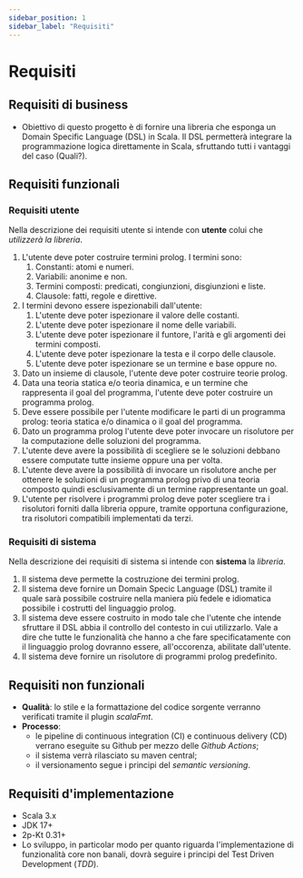 ```yaml
---
sidebar_position: 1
sidebar_label: "Requisiti"
---
```


# Requisiti

## Requisiti di business

- Obiettivo di questo progetto è di fornire una libreria che esponga un
Domain Specific Language (DSL) in Scala. Il DSL permetterà integrare la programmazione
logica direttamente in Scala, sfruttando tutti i vantaggi del caso (Quali?).

## Requisiti funzionali

### Requisiti utente

Nella descrizione dei requisiti utente si intende con **utente** colui che *utilizzerà la libreria*.

1. L'utente deve poter costruire termini prolog. I termini sono:
   1. Constanti: atomi e numeri.
   2. Variabili: anonime e non.
   3. Termini composti: predicati, congiunzioni, disgiunzioni e liste.
   4. Clausole: fatti, regole e direttive.
2. I termini devono essere ispezionabili dall'utente:
   1. L'utente deve poter ispezionare il valore delle costanti.
   2. L'utente deve poter ispezionare il nome delle variabili.
   3. L'utente deve poter ispezionare il funtore, l'arità e gli argomenti dei termini composti.
   4. L'utente deve poter ispezionare la testa e il corpo delle clausole.
   5. L'utente deve poter ispezionare se un termine e base oppure no.
3. Dato un insieme di clausole, l'utente deve poter costruire teorie prolog.
4. Data una teoria statica e/o teoria dinamica, e un termine che rappresenta il goal del programma, l'utente deve 
poter costruire un programma prolog.
5. Deve essere possibile per l'utente modificare le parti di un programma prolog: teoria statica e/o dinamica o il goal 
del programma.
6. Dato un programma prolog l'utente deve poter invocare un risolutore per la computazione delle soluzioni del programma.
7. L'utente deve avere la possibilità di scegliere se le soluzioni debbano essere computate tutte insieme oppure una per
volta.
8. L'utente deve avere la possibilità di invocare un risolutore anche per ottenere le soluzioni di un programma prolog privo
di una teoria composto quindi esclusivamente di un termine rappresentante un goal.
9. L'utente per risolvere i programmi prolog deve poter scegliere tra i risolutori forniti dalla libreria oppure, tramite
opportuna configurazione, tra risolutori compatibili implementati da terzi.

### Requisiti di sistema

Nella descrizione dei requisiti di sistema si intende con **sistema** la *libreria*.

1. Il sistema deve permette la costruzione dei termini prolog.
2. Il sistema deve fornire un Domain Specic Language (DSL) tramite il quale sarà possibile costruire nella maniera più 
fedele e idiomatica possibile i costrutti del linguaggio prolog.
3. Il sistema deve essere costruito in modo tale che l'utente che intende sfruttare il DSL abbia il controllo del contesto
in cui utilizzarlo. Vale a dire che tutte le funzionalità che hanno a che fare specificatamente con il linguaggio prolog 
dovranno essere, all'occorenza, abilitate dall'utente.
4. Il sistema deve fornire un risolutore di programmi prolog predefinito.

## Requisiti non funzionali

* **Qualità**: lo stile e la formattazione del codice sorgente verranno verificati tramite il plugin *scalaFmt*.
* **Processo**: 
  - le pipeline di continuous integration (CI) e continuous delivery (CD) verrano eseguite su Github per mezzo delle *Github Actions*;
  - il sistema verrà rilasciato su maven central;
  - il versionamento segue i principi del *semantic versioning*.

## Requisiti d'implementazione

* Scala 3.x
* JDK 17+
* 2p-Kt 0.31+
* Lo sviluppo, in particolar modo per quanto riguarda l'implementazione di funzionalità core non banali, dovrà seguire 
i principi del Test Driven Development (*TDD*).
